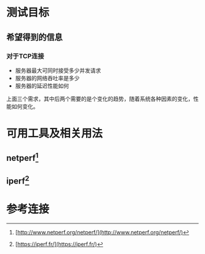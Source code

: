 # 测试目标
## 希望得到的信息
### 对于TCP连接
* 服务器最大可同时接受多少并发请求
* 服务器的网络吞吐率是多少
* 服务器的延迟性能如何

上面三个需求，其中后两个需要的是个变化的趋势，随着系统各种因素的变化，性能如何变化。

# 可用工具及相关用法
## netperf[^1]

## iperf[^2]

# 参考连接

[^1]: [http://www.netperf.org/netperf/](http://www.netperf.org/netperf/)
[^2]: [https://iperf.fr/](https://iperf.fr/)
